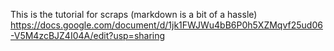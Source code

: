 This is the tutorial for scraps (markdown is a bit of a hassle)
https://docs.google.com/document/d/1jk1FWJWu4bB6P0h5XZMqvf25ud06-V5M4zcBJZ4I04A/edit?usp=sharing